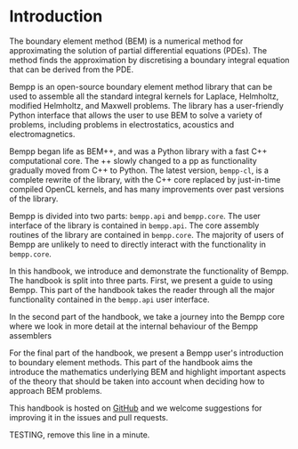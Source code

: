 Introduction
============

The boundary element method (BEM) is a numerical method for approximating the solution of partial differential equations (PDEs).
The method finds the approximation by discretising a boundary integral equation that can be derived from the PDE.

Bempp is an open-source boundary element method library that can be used to assemble all the standard integral kernels for
Laplace, Helmholtz, modified Helmholtz, and Maxwell problems. The library has a user-friendly Python interface that allows the
user to use BEM to solve a variety of problems, including problems in electrostatics, acoustics and electromagnetics.

Bempp began life as BEM++, and was a Python library with a fast C++ computational core. The ++ slowly changed to a pp as
functionality gradually moved from C++ to Python. The latest version, `bempp-cl`, is a complete rewrite of the library, with
the C++ core replaced by just-in-time compiled OpenCL kernels, and has many improvements over past versions of the library.

Bempp is divided into two parts: `bempp.api` and `bempp.core`.
The user interface of the library is contained in `bempp.api`.
The core assembly routines of the library are contained in `bempp.core`. The majority of users of Bempp are unlikely to need
to directly interact with the functionality in `bempp.core`.

In this handbook, we introduce and demonstrate the functionality of Bempp. The handbook is split into three parts.
First, we present a guide to using Bempp. This part of the handbook takes the reader
through all the major functionality contained in the `bempp.api` user interface.

In the second part of the handbook, we take a journey into the Bempp core where we look in more detail
at the internal behaviour of the Bempp assemblers

For the final part of the handbook, we present a Bempp user's introduction to boundary element methods.
This part of the handbook aims the introduce the mathematics underlying BEM and highlight important aspects of the
theory that should be taken into account when deciding how to approach BEM problems.

This handbook is hosted on [GitHub](https://github.com/bempp/bempp-book) and we welcome suggestions for improving it
in the issues and pull requests.

TESTING, remove this line in a minute.
